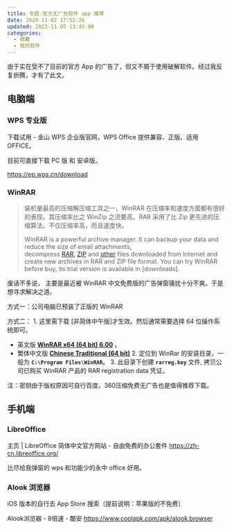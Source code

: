 ```yaml
---
title: 专题-官方无广告软件 app 推荐
date: 2020-11-02 17:52:26
updated: 2022-11-05 13:45:00
categories:
  - 收藏
  - 我的软件
---
```


由于实在受不了目前的官方 App 的广告了，但又不屑于使用破解软件。经过我反复折腾，才有了此文。

## 电脑端

### WPS 专业版

下载试用 - 金山 WPS 企业版官网，WPS Office 提供兼容、正版、适用 OFFICE。

目前可直接下载 PC 版 和 安卓版。

<https://ep.wps.cn/download>

### WinRAR

> 装机量最高的压缩解压缩工具之一，WinRAR 在压缩率和速度方面都有很好的表现。其压缩率比之 WinZip 之流要高。RAR 采用了比 Zip 更先进的压缩算法，不仅压缩率高，而且速度快。
>
> WinRAR is a powerful archive manager. It can backup your data and reduce the size of email attachments, decompress [RAR](http://www.rarlab.com/rar_file.htm), [ZIP](http://www.rarlab.com/zip_file.htm) and [other](http://www.rarlab.com/otherfmt.htm) files downloaded from Internet and create new archives in RAR and ZIP file format. You can try WinRAR before buy, its trial version is available in [downloads].

废话不多说， 主要是最近被 WinRAR 中文免费版的广告弹窗骚扰十分不爽。于是想寻求解决之道。

方式一：公司电脑已预装了正版的 WinRAR

方式二：
1\. 这里需下载 [非简体中午版]才生效。然后通常需要选择 64 位操作系统即可。

* 英文版  [**WinRAR x64 (64 bit) 6.00**](https://www.rarlab.com/rar/winrar-x64-600.exe) 。
* 繁体中文版 [**Chinese Traditional (64 bit)**](https://www.rarlab.com/rar/winrar-x64-600tc.exe)
2\. 定位到 WinRar 的安装目录，一般为 **`C:\Program Files\WinRAR`**。
3\. 此目录下创建 **`rarreg.key`** 文件, 拷贝公司已购买 WinRAR 产品的 RAR registration data 凭证。

注：密钥由于版权原因可自行百度。360压缩免费无广告也是值得推荐下载。

## 手机端

### LibreOffice

主页 | LibreOffice 简体中文官方网站 - 自由免费的办公套件
<https://zh-cn.libreoffice.org/>

比尽给我弹窗的 wps 和功能少的永中 office 好用。

### Alook 浏览器

iOS 版本的自行去 App Store 搜索（提前说明：苹果版的不免费）

Alook浏览器 - 8倍速 - 酷安 <https://www.coolapk.com/apk/alook.browser>
